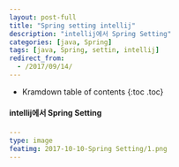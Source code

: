 ```yaml
---
layout: post-full
title: "Spring setting intellij"
description: "intellij에서 Spring Setting"
categories: [java, Spring]
tags: [java, Spring, settin, intellij]
redirect_from:
  - /2017/09/14/
---
```


* Kramdown table of contents
{:toc .toc}

#### intellij에서 Spring Setting

```yml
---
type: image
featimg: 2017-10-10-Spring Setting/1.png
---
```
